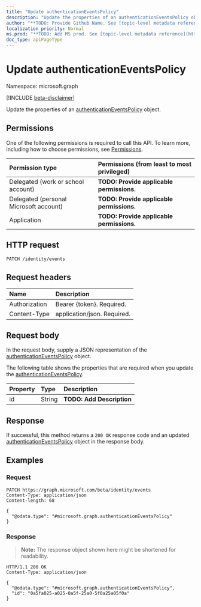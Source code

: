 ```yaml
---
title: "Update authenticationEventsPolicy"
description: "Update the properties of an authenticationEventsPolicy object."
author: "**TODO: Provide Github Name. See [topic-level metadata reference](https://msgo.azurewebsites.net/add/document/guidelines/metadata.html#topic-level-metadata)**"
localization_priority: Normal
ms.prod: "**TODO: Add MS prod. See [topic-level metadata reference](https://msgo.azurewebsites.net/add/document/guidelines/metadata.html#topic-level-metadata)**"
doc_type: apiPageType
---
```


# Update authenticationEventsPolicy
Namespace: microsoft.graph

[!INCLUDE [beta-disclaimer](../../includes/beta-disclaimer.md)]

Update the properties of an [authenticationEventsPolicy](../resources/authenticationeventspolicy.md) object.

## Permissions
One of the following permissions is required to call this API. To learn more, including how to choose permissions, see [Permissions](/graph/permissions-reference).

|Permission type|Permissions (from least to most privileged)|
|:---|:---|
|Delegated (work or school account)|**TODO: Provide applicable permissions.**|
|Delegated (personal Microsoft account)|**TODO: Provide applicable permissions.**|
|Application|**TODO: Provide applicable permissions.**|

## HTTP request

<!-- {
  "blockType": "ignored"
}
-->
``` http
PATCH /identity/events
```

## Request headers
|Name|Description|
|:---|:---|
|Authorization|Bearer {token}. Required.|
|Content-Type|application/json. Required.|

## Request body
In the request body, supply a JSON representation of the [authenticationEventsPolicy](../resources/authenticationeventspolicy.md) object.

The following table shows the properties that are required when you update the [authenticationEventsPolicy](../resources/authenticationeventspolicy.md).

|Property|Type|Description|
|:---|:---|:---|
|id|String|**TODO: Add Description**|



## Response

If successful, this method returns a `200 OK` response code and an updated [authenticationEventsPolicy](../resources/authenticationeventspolicy.md) object in the response body.

## Examples

### Request
<!-- {
  "blockType": "request",
  "name": "update_authenticationeventspolicy"
}
-->
``` http
PATCH https://graph.microsoft.com/beta/identity/events
Content-Type: application/json
Content-length: 68

{
  "@odata.type": "#microsoft.graph.authenticationEventsPolicy"
}
```


### Response
>**Note:** The response object shown here might be shortened for readability.
<!-- {
  "blockType": "response",
  "truncated": true
}
-->
``` http
HTTP/1.1 200 OK
Content-Type: application/json

{
  "@odata.type": "#microsoft.graph.authenticationEventsPolicy",
  "id": "0a5fa025-a025-0a5f-25a0-5f0a25a05f0a"
}
```

